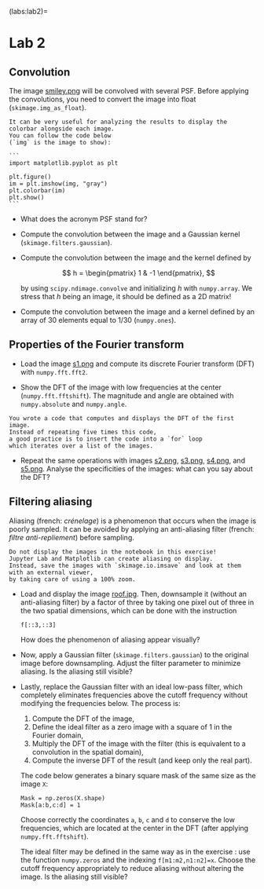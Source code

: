 (labs:lab2)=
# Lab 2


## Convolution

The image <a href="../_static/data/smiley.png">smiley.png</a> will be convolved with several PSF.
Before applying the convolutions, you need to convert the image into float (`skimage.img_as_float`).

````{note}
It can be very useful for analyzing the results to display the colorbar alongside each image.
You can follow the code below
(`img` is the image to show):

```
import matplotlib.pyplot as plt

plt.figure()
im = plt.imshow(img, "gray")
plt.colorbar(im)
plt.show()
```
````

* What does the acronym PSF stand for?

* Compute the convolution between the image and a Gaussian kernel (`skimage.filters.gaussian`).

* Compute the convolution between the image and the kernel defined by

  $$
    h = \begin{pmatrix} 1 & -1 \end{pmatrix},
  $$
  
  by using `scipy.ndimage.convolve` and initializing $h$ with `numpy.array`.
  We stress that $h$ being an image, it should be defined as a 2D matrix!
  
  <!--
    `scipy.ndimage.convolve` est plus adapté que `scipy.signal.convolve2d` pour le traitement d'image.
    En effet, il n'est pas nécessaire de définir l'option 'same' (le résultat a tout de suite la même taille que l'entrée)
    et de plus on peut définir l'hypothèse sur les bords.
   -->
  
* Compute the convolution between the image and a kernel defined by an array of 30 elements equal to 1/30
  (`numpy.ones`).


## Properties of the Fourier transform

* Load the image <a href="../_static/data/s1.png">s1.png</a>
  and compute its discrete Fourier transform (DFT) with `numpy.fft.fft2`.

* Show the DFT of the image with low frequencies at the center (`numpy.fft.fftshift`).
  The magnitude and angle are obtained with `numpy.absolute` and `numpy.angle`.
  
```{margin}
You wrote a code that computes and displays the DFT of the first image.
Instead of repeating five times this code,
a good practice is to insert the code into a `for` loop
which iterates over a list of the images.
```

* Repeat the same operations with images
  <a href="../_static/data/s2.png">s2.png</a>,
  <a href="../_static/data/s3.png">s3.png</a>,
  <a href="../_static/data/s4.png">s4.png</a>, and
  <a href="../_static/data/s5.png">s5.png</a>.
  Analyse the specificities of the images: what can you say about the DFT?


## Filtering aliasing

Aliasing (french: _crénelage_) is a phenomenon that occurs when the image is poorly sampled.
It can be avoided by applying an anti-aliasing filter (french: _filtre anti-repliement_) before sampling.

```{warning}
Do not display the images in the notebook in this exercise!
Jupyter Lab and Matplotlib can create aliasing on display.
Instead, save the images with `skimage.io.imsave` and look at them with an external viewer,
by taking care of using a 100% zoom.
```
  
* Load and display the image <a href="../_static/data/roof.jpg">roof.jpg</a>.
  Then, downsample it (without an anti-aliasing filter) by a factor of three by taking one pixel out of three in the two spatial dimensions,
  which can be done with the instruction
  ```
  f[::3,::3]
  ```
  How does the phenomenon of aliasing appear visually?
  
* Now, apply a Gaussian filter (`skimage.filters.gaussian`) to the original image before downsampling.
  Adjust the filter parameter to minimize aliasing.
  Is the aliasing still visible?
  
* Lastly, replace the Gaussian filter with an ideal low-pass filter,
  which completely eliminates frequencies above the cutoff frequency without modifying the frequencies below.
  The process is:
  1. Compute the DFT of the image,
  2. Define the ideal filter as a zero image with a square of 1 in the Fourier domain,
  3. Multiply the DFT of the image with the filter (this is equivalent to a convolution in the spatial domain),
  4. Compute the inverse DFT of the result (and keep only the real part).
  
  The code below generates a binary square mask of the same size as the image `X`:
  ```{code}
  Mask = np.zeros(X.shape)
  Mask[a:b,c:d] = 1
  ```
  Choose correctly the coordinates `a`, `b`, `c` and `d` to conserve the low frequencies,
  which are located at the center in the DFT (after applying `numpy.fft.fftshift`).
  
  The ideal filter may be defined in the same way as in the exercise [](lab1:synth-image):
  use the function `numpy.zeros` and the indexing `f[m1:m2,n1:n2]=x`.
  Choose the cutoff frequency appropriately to reduce aliasing without altering the image.
  Is the aliasing still visible?
  

  
<!--
## Magnitude and phase of the Fourier transform

* Load the image [lena.tiff](https://vincmazet.github.io/ftip/_static/data/lena.tiff) and convert it to grayscale.

* Compute its DFT.

* Reconstruct the image by using the inverse DFT, but using a constant magnitude.
  To do that, you have to define the DFT from the magnitude and the argument, considering that
  
  $$
    X = \rho \exp(j\theta)
  $$
  
  where $X$ is the DFT, $\rho$ the magnitude and $\theta$ the phase.
  In Python, the exponential is `numpy.exp` and the multiplication is simply `*`.
  To define a constant magnitude with the same size as the DFT,
  you can use the code:
  
  ```
  numpy.ones(F.shape)
  ```
  
  It is possible that the image is complex, because of numerical errors.
  To avoid this, display the real part (`numpy.real`) of the image.

* Same question, but using the initial magnitude but a constant argument.

* What do you conclude?
-->
  
<!-- 
## convolution et problèmes aux bords

problème aux bords : je donne une image super grande et un filtre.
Je leur demande d'appliquer le filtre sur l'image et de ne sélectionner/afficher qu'une zone (de 100x100).
L'application du filtre sur toute l'image n'est pas possible (image trop grande).
Solution : sélectionner une partie de l'image et y appliquer le filtre.
Mais à cause du bord, il faut sélectionner une image un peu plus grande que ce qui est demandé.
-->

<!--
## convolution et séparabilité
-->

<!--
 ## retrouver le fond dans une vidéo

une séquence de 10 images dans laquelle quelques objets se déplacent
comment retrouver le fond (c'est à dire sans les objets) ?

Idée 1 : division entre images deux à deux pour déterminer quels sont les pixels qui ne changent pas, et les enregistrer comme étant le fond

Idée 2 : filtre médian en chaque pixel
-->